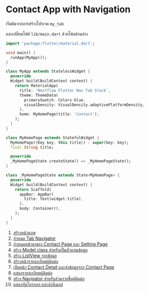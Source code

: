 
# Contact App with Navigation 

เริ่มต้นจากการสร้างโปรเจค `my_tab`

และเปลี่ยนไฟล์ `lib/main.dart` ด้วยโค้ดด้านล่าง

```dart
import 'package:flutter/material.dart';

void main() {
  runApp(MyApp());
}

class MyApp extends StatelessWidget {
  @override
  Widget build(BuildContext context) {
    return MaterialApp(
      title: 'Nextflow Flutter Nav Tab Stack',
      theme: ThemeData(
        primarySwatch: Colors.blue,
        visualDensity: VisualDensity.adaptivePlatformDensity,
      ),
      home: MyHomePage(title: 'Contact'),
    );
  }
}

class MyHomePage extends StatefulWidget {
  MyHomePage({Key key, this.title}) : super(key: key);
  final String title;

  @override
  _MyHomePageState createState() => _MyHomePageState();
}

class _MyHomePageState extends State<MyHomePage> {
  @override
  Widget build(BuildContext context) {
    return Scaffold(
      appBar: AppBar(
        title: Text(widget.title),
      ),
      body: Container(),
    );
  }
}

```


1. [สร้างหน้าแอพ](1-create-page.md)
2. [กำหนด Tab Navigator](2-create-tab-navigator.md)
3. [กำหนดหน้าตาของ Contact Page และ Setting Page](3-define-ui-for-app-page.md)
4. [สร้าง Model class สำหรับเป็นตัวแทนข้อมูล](4-create-model-class.md)
5. [สร้าง ListView จากข้อมูล](5-generate-list.md)
6. [สร้างหน้ารายละเอียดผู้ติดต่อ](6-create-contact-detail-page.md)
7. [เปิดหน้า Contact Detail และส่งข้อมูลจาก Contact Page](7-pass-contact-object.md)
8. [แสดงรายละเอียดผู้ติดต่อ](8-show-detail-page.md)
9. [สร้าง Navigator สำหรับส่วนรายชื่อผู้ติดต่อ](9-create-nested-navigator.md)
10. [แสดงปุ่มโทรออก และส่งอีเมลล์](10-show-call-and-email-button.md)

